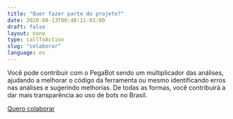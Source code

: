 ```yaml
---
title: "Quer fazer parte do projeto?"
date: 2020-08-13T00:40:11-03:00
draft: false
layout: none
type: callToAction
slug: "colaborar"
language: es
---
```

Você pode contribuir com o PegaBot sendo um multiplicador das análises, ajudando a melhorar o código da ferramenta ou mesmo identificando erros nas análises e sugerindo melhorias. De todas as formas, você contribuirá a dar mais transparência ao uso de bots no Brasil.

[Quero colaborar](/colaborar)
